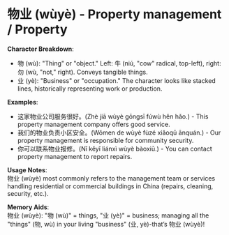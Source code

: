 # **物业 (wùyè) - Property management / Property**

**Character Breakdown**:  
- 物 (wù): "Thing" or "object." Left: 牛 (niú, "cow" radical, top-left), right: 勿 (wù, "not," right). Conveys tangible things.  
- 业 (yè): "Business" or "occupation." The character looks like stacked lines, historically representing work or production.

**Examples**:  
- 这家物业公司服务很好。(Zhè jiā wùyè gōngsī fúwù hěn hǎo.) - This property management company offers good service.  
- 我们的物业负责小区安全。(Wǒmen de wùyè fùzé xiǎoqū ānquán.) - Our property management is responsible for community security.  
- 你可以联系物业报修。(Nǐ kěyǐ liánxì wùyè bàoxiū.) - You can contact property management to report repairs.

**Usage Notes**:  
物业 (wùyè) most commonly refers to the management team or services handling residential or commercial buildings in China (repairs, cleaning, security, etc.).

**Memory Aids**:  
物业 (wùyè): "物 (wù)" = things, "业 (yè)" = business; managing all the "things" (物, wù) in your living "business" (业, yè)-that’s 物业 (wùyè)!